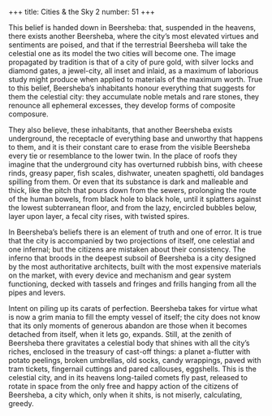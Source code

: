 +++
title: Cities & the Sky 2
number: 51
+++

This belief is handed down in Beersheba: that, suspended in the heavens, there exists another Beersheba, where the city’s most elevated virtues and sentiments are poised, and that if the terrestrial Beersheba will take the celestial one as its model the two cities will become one. The image propagated by tradition is that of a city of pure gold, with silver locks and diamond gates, a jewel-city, all inset and inlaid, as a maximum of laborious study might produce when applied to materials of the maximum worth. True to this belief, Beersheba’s inhabitants honour everything that suggests for them the celestial city: they accumulate noble metals and rare stones, they renounce all ephemeral excesses, they develop forms of composite composure.

They also believe, these inhabitants, that another Beersheba exists underground, the receptacle of everything base and unworthy that happens to them, and it is their constant care to erase from the visible Beersheba every tie or resemblance to the lower twin. In the place of roofs they imagine that the underground city has overturned rubbish bins, with cheese rinds, greasy paper, fish scales, dishwater, uneaten spaghetti, old bandages spilling from them. Or even that its substance is dark and malleable and thick, like the pitch that pours down from the sewers, prolonging the route of the human bowels, from black hole to black hole, until it splatters against the lowest subterranean floor, and from the lazy, encircled bubbles below, layer upon layer, a fecal city rises, with twisted spires.

In Beersheba’s beliefs there is an element of truth and one of error. It is true that the city is accompanied by two projections of itself, one celestial and one infernal; but the citizens are mistaken about their consistency. The inferno that broods in the deepest subsoil of Beersheba is a city designed by the most authoritative architects, built with the most expensive materials on the market, with every device and mechanism and gear system functioning, decked with tassels and fringes and frills hanging from all the pipes and levers.

Intent on piling up its carats of perfection. Beersheba takes for virtue what is now a grim mania to fill the empty vessel of itself; the city does not know that its only moments of generous abandon are those when it becomes detached from itself, when it lets go, expands. Still, at the zenith of Beersheba there gravitates a celestial body that shines with all the city’s riches, enclosed in the treasury of cast-off things: a planet a-flutter with potato peelings, broken umbrellas, old socks, candy wrappings, paved with tram tickets, fingernail cuttings and pared callouses, eggshells. This is the celestial city, and in its heavens long-tailed comets fly past, released to rotate in space from the only free and happy action of the citizens of Beersheba, a city which, only when it shits, is not miserly, calculating, greedy.